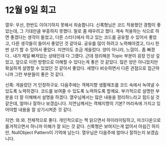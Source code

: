 # 12월 9일 회고

열우: 우선, 한번도 이야기하지 못해서 죄송합니다. 신록형님은 코드 적용했던 경험이 좋았는데, 그 기대만큼 부흥하지 못했다. 말로 좀 때우려고 했다. 계속 적용하는 식으로 하면 좋겠다는 생각이 들었고, 다른 스터디에서 하고 있는 코드를 공유할 수 있어서 좋았고, 다른 생각들이 들어서 좋았던 것 같아요. 공유를 많이 하려고 노력해야겠고, 다시 한 번 상기 할 수 있어서 좋았다. 지연이도 조금 게을렀다. 양이 아니라, 느낌이.. 좀 빠졌다.. 내가 제일 빠져있는 상태인데 다 그랬다. 근데 정리해온 Topic 부분이 굉장 인상 깊었고, 앞으로 이런 방향으로 이해할 수 있다는게 좋은 것 같았다. 많은 양은 아니었지만 확실하게 설명할 수 있었던 것 같아서 좋았다. 세명다 비슷하면서 다른 관점으로 접근하니까 그런 부분들이 좋은 것 같다.

신록: 게을렀던 거 인정하구요. 다음주에는 객체지향 생활체조를 코드 속에서 녹여낼 수 있도록 노력하겠다. 코드를 보여줄 수 있도록 노력하도록 할께요. 부가적으로 설명한 부분을 더 잘 이해해서 설명을 하겠다. 열우님께서는 많은 내용을 정리하느라고 힘드실 것 같은데, 얼마나 잘하나 보겠습니다. 지연님께서는 객체지향의 기본? 머리속에 가지고 있어야할 내용을 잘 상기시켜준 것 같다. 

지연: 와.와. 전체적으로 좋다. 개인적으로는 책 읽으면서 하이라이팅하고, 마크다운으로 옮겨적으면서 하니까 이해가 잘 되는 것 같다. 신록형은 보여지는게 없어서 아쉽긴 하지만, NullObject Pattern이 기억에 남는다. 열우님은 다음주에 얼마나 잘하는지 보겠습니다.
